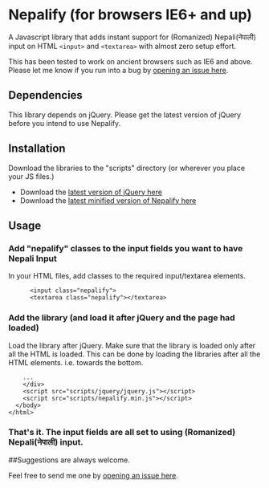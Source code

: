 # Nepalify (for browsers IE6+ and up)


A Javascript library that adds instant support for (Romanized) Nepali(नेपाली) input on HTML `<input>` and `<textarea>` with almost zero setup effort.

This has been tested to work on ancient browsers such as IE6 and above. Please let me know if you run into a bug by [opening an issue here](https://github.com/suvash/nepalify/issues).

## Dependencies

This library depends on jQuery. Please get the latest version of jQuery before you intend to use Nepalify.

## Installation

Download the libraries to the "scripts" directory (or wherever you place your JS files.)

- Download the [latest version of jQuery here](http://jquery.com/)
- Download the [latest minified version of Nepalify here](https://raw.github.com/suvash/Nepalify/master/lib/nepalify.min.js)

## Usage

### Add "nepalify" classes to the input fields you want to have Nepali Input

In your HTML files, add classes to the required input/textarea elements.

```
      <input class="nepalify">
      <textarea class="nepalify"></textarea>
```

### Add the library (and load it after jQuery and the page had loaded)

Load the library after jQuery. Make sure that the library is loaded only after all the HTML is loaded. This can be done by loading the libraries after all the HTML elements. i.e. towards the bottom.

```
    ...
    </div>
    <script src="scripts/jquery/jquery.js"></script>
    <script src="scripts/nepalify.min.js"></script>
  </body>
</html>
```

### That's it. The input fields are all set to using (Romanized) Nepali(नेपाली) input.

##Suggestions are always welcome.

Feel free to send me one by [opening an issue here](https://github.com/suvash/nepalify/issues).